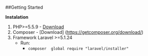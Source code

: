 ##Getting Started

**Instalation**

1. PHP>=5.5.9 - [Download](https://secure.php.net/downloads.php)
2. Composer - [Download] (https://getcomposer.org/download/)
3. Framework Laravel >=5.1.24 
	* Run:
		- `composer  global require "laravel/installer"`



